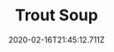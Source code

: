 ---
templateKey: blog-post
title: Trout Soup
type: cooking
energy: 100
health: 45
description: Pretty salty. 
featuredpost: false
date: 2020-02-16T21:45:12.711Z
featuredimage: /img/Trout_Soup.png
sellPrice: 100
tags:
  - Rainbow Trout
  - Green Algae
  - edible
---